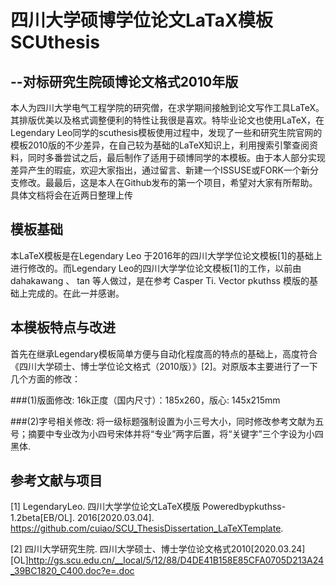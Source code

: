 # 四川大学硕博学位论文LaTaX模板SCUthesis
## --对标研究生院硕博论文格式2010年版
本人为四川大学电气工程学院的研究僧，在求学期间接触到论文写作工具LaTeX。其排版优美以及格式调整便利的特性让我很是喜欢。特毕业论文也使用LaTeX，在Legendary Leo同学的scuthesis模板使用过程中，发现了一些和研究生院官网的模板2010版的不少差异，在自己较为基础的LaTeX知识上，利用搜索引擎查阅资料，同时多番尝试之后，最后制作了适用于硕博同学的本模板。由于本人部分实现差异产生的瑕疵，欢迎大家指出，通过留言、新建一个ISSUSE或FORK一个新分支修改。最最后，这是本人在Github发布的第一个项目，希望对大家有所帮助。具体文档将会在近两日整理上传

## 模板基础
本LaTeX模板是在Legendary Leo 于2016年的四川大学学位论文模板[1]的基础上进行修改的。而Legendary Leo的四川大学学位论文模板[1]的工作，以前由 dahakawang  、 tan  等人做过，是在参考 Casper Ti. Vector   pkuthss 模版的基础上完成的。在此一并感谢。

## 本模板特点与改进
首先在继承Legendary模板简单方便与自动化程度高的特点的基础上，高度符合《四川大学硕士、博士学位论文格式（2010版）》[2]。对原版本主要进行了一下几个方面的修改：

###(1)版面修改:
16k正度（国内尺寸）：185x260，版心: 145x215mm

###(2)字号相关修改:
将一级标题强制设置为小三号大小，同时修改参考文献为五号；摘要中专业改为小四号宋体并将“专业”两字后置，将“关键字”三个字设为小四黑体.


## 参考文献与项目
[1] LegendaryLeo. 四川大学学位论文LaTeX模版 Poweredbypkuthss-1.2beta[EB/OL].
2016[2020.03.04]. https://github.com/cuiao/SCU_ThesisDissertation_LaTeXTemplate.

[2] 四川大学研究生院. 四川大学硕士、博士学位论文格式2010[2020.03.24][OL]http://gs.scu.edu.cn/__local/5/12/88/D4DE41B158E85CFA0705D213A24_39BC1820_C400.doc?e=.doc
